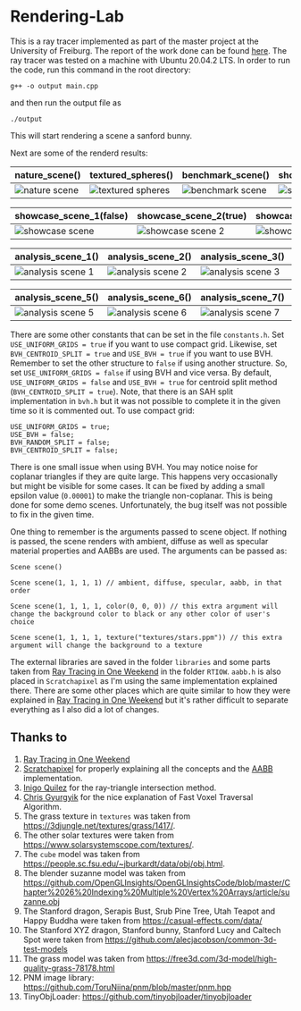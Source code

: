 # Rendering-Lab

This is a ray tracer implemented as part of the master project at the University of Freiburg. The report of the work done can be found <a href="/Report/report.pdf">here</a>. The ray tracer was tested on a machine with Ubuntu 20.04.2 LTS. In order to run the code, run this command in the root directory:

```
g++ -o output main.cpp
```
and then run the output file as
```
./output
```
This will start rendering a scene a sanford bunny.

Next are some of the renderd results:

| nature_scene() | textured_spheres() | benchmark_scene() | showcase_scene_1(true) |
| --------  | ------------------- | --------------------- |---------------------|
| ![nature scene](/example%20renders/nature_scene.png)| ![textured spheres](/example%20renders/textured_spheres.png)      | ![benchmark scene](/example%20renders/benchmark_scene.png) | ![showcase scene](/example%20renders/showcase_scene_area_light.png) |

| showcase_scene_1(false) | showcase_scene_2(true) | showcase_scene_2(false) | showcase_scene_3() |
| --------  | ------------------- | --------------------- |---------------------|
| ![showcase scene](/example%20renders/showcase_scene_point_light.png)| ![showcase scene 2](/example%20renders/showcase_scene_2_area_light.png) | ![showcase scene 2](/example%20renders/showcase_scene_2_point_light.png) | ![showcase scene 3](/example%20renders/showcase_scene_3.png) |

| analysis_scene_1() | analysis_scene_2() | analysis_scene_3() | analysis_scene_4() |
| --------  | ------------------- | --------------------- |---------------------|
| ![analysis scene 1](/example%20renders/analysis_scene_1.png)| ![analysis scene 2](/example%20renders/analysis_scene_2.png) | ![analysis scene 3](/example%20renders/analysis_scene_3.png) | ![analysis scene 4](/example%20renders/analysis_scene_4.png) |


| analysis_scene_5() | analysis_scene_6() | analysis_scene_7()  | analysis_scene_8() |
| --------  | ------------------- | --------------------- |---------------------|
| ![analysis scene 5](/example%20renders/analysis_scene_5.png)| ![analysis scene 6](/example%20renders/analysis_scene_6.png) | ![analysis scene 7](/example%20renders/analysis_scene_7.png) | ![analysis scene 8](/example%20renders/analysis_scene_8.png) |


There are some other constants that can be set in the file `constants.h`. Set `USE_UNIFORM_GRIDS = true` if you want to use compact grid. Likewise, set `BVH_CENTROID_SPLIT = true` and `USE_BVH = true` if you want to use BVH. Remember to set the other structure to `false` if using another structure. So, set `USE_UNIFORM_GRIDS = false` if using BVH and vice versa. By default, `USE_UNIFORM_GRIDS = false` and `USE_BVH = true` for centroid split method (`BVH_CENTROID_SPLIT = true`). Note, that there is an SAH split implementation in `bvh.h` but it was not possible to complete it in the given time so it is commented out. To use compact grid:

```
USE_UNIFORM_GRIDS = true;
USE_BVH = false;
BVH_RANDOM_SPLIT = false;
BVH_CENTROID_SPLIT = false;
```

There is one small issue when using BVH. You may notice noise for coplanar triangles if they are quite large. This happens very occasionally but might be visible for some cases. It can be fixed by adding a small epsilon value (`0.00001`) to make the triangle non-coplanar. This is being done for some demo scenes. Unfortunately, the bug itself was not possible to fix in the given time.

One thing to remember is the arguments passed to scene object. If nothing is passed, the scene renders with ambient, diffuse as well as specular material properties and AABBs are used. The arguments can be passed as:
```
Scene scene()

Scene scene(1, 1, 1, 1) // ambient, diffuse, specular, aabb, in that order

Scene scene(1, 1, 1, 1, color(0, 0, 0)) // this extra argument will change the background color to black or any other color of user's choice

Scene scene(1, 1, 1, 1, texture("textures/stars.ppm")) // this extra argument will change the background to a texture
```

The external libraries are saved in the folder `libraries` and some parts taken from [Ray Tracing in One Weekend](https://raytracing.github.io/books/RayTracingInOneWeekend.html) in the folder `RTIOW`. `aabb.h` is also placed in `Scratchapixel` as I'm using the same implementation explained there. There are some other places which are quite similar to how they were explained in [Ray Tracing in One Weekend](https://raytracing.github.io/books/RayTracingInOneWeekend.html) but it's rather difficult to separate everything as I also did a lot of changes.

## Thanks to
1. [Ray Tracing in One Weekend](https://raytracing.github.io/books/RayTracingInOneWeekend.html)
1. [Scratchapixel](https://www.scratchapixel.com/) for properly explaining all the concepts and the [AABB](https://www.scratchapixel.com/lessons/3d-basic-rendering/minimal-ray-tracer-rendering-simple-shapes/ray-box-intersection) implementation.
1. [Inigo Quilez](https://www.iquilezles.org/www/articles/intersectors/intersectors.htm) for the ray-triangle intersection method.
1. [Chris Gyurgyik](https://github.com/cgyurgyik/fast-voxel-traversal-algorithm/blob/master/overview/FastVoxelTraversalOverview.md) for the nice explanation of Fast Voxel Traversal Algorithm.
1. The grass texture in `textures` was taken from https://3djungle.net/textures/grass/1417/.
1. The other solar textures were taken from https://www.solarsystemscope.com/textures/.
1. The `cube` model was taken from https://people.sc.fsu.edu/~jburkardt/data/obj/obj.html.
1. The blender suzanne model was taken from https://github.com/OpenGLInsights/OpenGLInsightsCode/blob/master/Chapter%2026%20Indexing%20Multiple%20Vertex%20Arrays/article/suzanne.obj
1. The Stanford dragon, Serapis Bust, Srub Pine Tree, Utah Teapot and Happy Buddha were taken from https://casual-effects.com/data/
1. The Stanford XYZ dragon, Stanford bunny, Stanford Lucy and Caltech Spot were taken from https://github.com/alecjacobson/common-3d-test-models
1. The grass model was taken from https://free3d.com/3d-model/high-quality-grass-78178.html
1. PNM image library: https://github.com/ToruNiina/pnm/blob/master/pnm.hpp
1. TinyObjLoader: https://github.com/tinyobjloader/tinyobjloader
